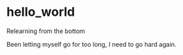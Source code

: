 # hello_world
Relearning from the bottom

Been letting myself go for too long, I need to go hard again.

